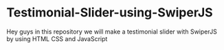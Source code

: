 # Testimonial-Slider-using-SwiperJS
Hey guys in this repository we will make a testimonial slider with SwiperJS by using HTML CSS and JavaScript
